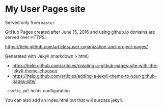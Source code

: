 # My User Pages site

Served only from `master`

GitHub Pages created after June 15, 2016 and using github.io domains are served over HTTPS. 

https://help.github.com/articles/user-organization-and-project-pages/

Generated with Jekyll (markdown > html)
- https://help.github.com/articles/creating-a-github-pages-site-with-the-jekyll-theme-chooser/
- https://help.github.com/articles/adding-a-jekyll-theme-to-your-github-pages-site/

`_config.yml` holds configuration  

You can also add an index.html but that will surpass jekyll.
